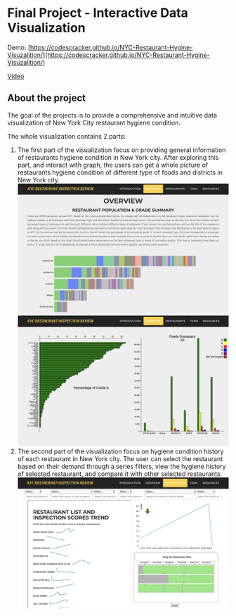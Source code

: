 Final Project - Interactive Data Visualization  
===

Demo: [https://codescracker.github.io/NYC-Restaurant-Hygine-Visuzalition/](https://codescracker.github.io/NYC-Restaurant-Hygine-Visuzalition/)

[Video](https://youtu.be/wnpWz9-alac)


About the project
---

The goal of the projects is to provide a comprehensive and intuitive data visualization of New York City restaurant hygiene condition. 

The whole visualization contains 2 parts:
 1. The first part of the visualization focus on providing general information of restaurants hygiene condition in New York city. After exploring this part, and interact with graph, the users can get a whole picture of restaurants hygiene condition of different type of foods and districts in New York city.
![](./img/1.png)
![](./img/2.png)
 2. The second part of the visualization focus on hygiene condition history of each restaurant in New York city. The user can select the restaurant based on their demand through a series filters, view the hygiene history of selected restaurant, and compare it with other selected restaurants.
![](./img/3.png)



